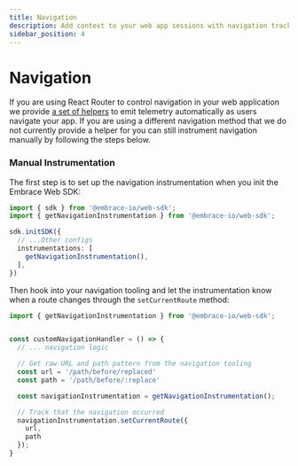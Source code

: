 ```yaml
---
title: Navigation
description: Add context to your web app sessions with navigation tracking
sidebar_position: 4
---
```


# Navigation

If you are using React Router to control navigation in your web application we provide [a set of helpers](/docs/web/automatic-instrumentation/react/react-router.md)
to emit telemetry automatically as users navigate your app. If you are using a different navigation method that we do
not currently provide a helper for you can still instrument navigation manually by following the steps below.

### Manual Instrumentation

The first step is to set up the navigation instrumentation when you init the Embrace Web SDK:

```typescript
import { sdk } from '@embrace-io/web-sdk';
import { getNavigationInstrumentation } from '@embrace-io/web-sdk';

sdk.initSDK({
  // ...Other configs
  instrumentations: [
    getNavigationInstrumentation(),
  ],
})
```

Then hook into your navigation tooling and let the instrumentation know when a route changes through the
`setCurrentRoute` method:


```typescript
import { getNavigationInstrumentation } from '@embrace-io/web-sdk';


const customNavigationHandler = () => {
  // ... navigation logic

  // Get raw URL and path pattern from the navigation tooling
  const url = '/path/before/replaced'
  const path = '/path/before/:replace'

  const navigationInstrumentation = getNavigationInstrumentation();

  // Track that the navigation occurred
  navigationInstrumentation.setCurrentRoute({
    url,
    path
  });
}
```